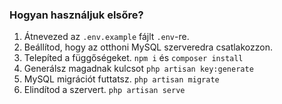 ### Hogyan használjuk elsőre?
1. Átnevezed az ```.env.example``` fájlt ```.env```-re.
2. Beállítod, hogy az otthoni MySQL szerveredra csatlakozzon.
3. Telepíted a függőségeket. ```npm i``` és ```composer install```
4. Generálsz magadnak kulcsot ```php artisan key:generate```
5. MySQL migrációt futtatsz. ```php artisan migrate```
6. Elindítod a szervert. ```php artisan serve```